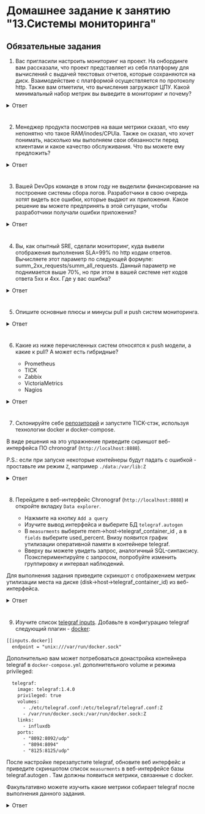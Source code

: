 # Домашнее задание к занятию "13.Системы мониторинга"

## Обязательные задания

1. Вас пригласили настроить мониторинг на проект. На онбординге вам рассказали, что проект представляет из себя 
платформу для вычислений с выдачей текстовых отчетов, которые сохраняются на диск. Взаимодействие с платформой 
осуществляется по протоколу http. Также вам отметили, что вычисления загружают ЦПУ. Какой минимальный набор метрик вы
выведите в мониторинг и почему?

<details><summary>Ответ</summary>

Настройка мониторинга для проекта включает в себя выбор правильных показателей для обеспечения работоспособности, производительности и надежности системы. Учитывая, что в проекте задействована платформа для вычислений с ресурсоемкими задачами и взаимодействием по HTTP-протоколу, минимальный набор метрик, за которыми стоит следить:

**- Использование процессора:** Поскольку вычисления интенсивно используют ЦП, мониторинг использования ЦП имеет решающее значение. Высокая загрузка ЦП может указывать на потенциальные узкие места в производительности, конфликты ресурсов или необходимость оптимизации.

**- Использование памяти:** погает убедиться, что в системе достаточно памяти для эффективной обработки вычислений и HTTP-запросов. Высокое использование памяти может привести к снижению производительности или ошибкам нехватки памяти.

**- Время ответа HTTP и задержка:** необходим для взаимодействия с пользователем. Медленное время отклика может повлиять на удовлетворенность пользователей и может указывать на проблемы с производительностью платформы.

**- Частота ошибок HTTP:** (например, кодов состояния 4xx, 5xx) помогает выявить проблемы, с которыми могут столкнуться пользователи. Высокая частота ошибок может указывать на ошибки, неверные конфигурации или ограничения ресурсов.

**- Использование диска:** Поскольку текстовые отчеты сохраняются на диск, необходимо следить за использованием диска, чтобы гарантировать наличие достаточного места. Нехватка места на диске может привести к потере данных или системным сбоям.

**- Сетевой трафик:**  помогает понять схемы связи и потенциальные узкие места при передаче данных. Необычно высокий или низкий сетевой трафик может указывать на аномалии.

**- Средняя загрузка процессора:** обеспечивает более широкое представление о загрузке системы с течением времени. Высокая средняя нагрузка может указывать на периоды высокого спроса и потенциальной конкуренции за ресурсы.

**- Количество активных процессов/потоков:** дает представление о том, как система управляет одновременными вычислениями и запросами. Слишком большое количество процессов/потоков может повлиять на производительность и скорость отклика.

**- Метрики, специфичные для приложения:** В зависимости от специфики проекта может потребоваться отслеживать специфические для приложения показатели (для каждого конкретного проекта они могут быть свои).

</details>   

#
2. Менеджер продукта посмотрев на ваши метрики сказал, что ему непонятно что такое RAM/inodes/CPUla. Также он сказал, 
что хочет понимать, насколько мы выполняем свои обязанности перед клиентами и какое качество обслуживания. Что вы 
можете ему предложить?

<details><summary>Ответ</summary>

- CPUla - средние значения загрузки процессора за 1, 5, и 15 минут. Значение не должно превышать n, где n - количество ядер.   
- inodes - индексные дескрипторы файловой системы. Имеют ограниченное количество почти во всех файловых системах. Количество свободных не должно быть, к примеру, меньше 10% от общего количества.   
- RAM - Оперативная память. Количество свободной не должно превышать 85% от доступного объёма.
- Разработать для приложения healthcheck проверки и функциональные тесты и настроить сбор их метрик. Для примера:
  - Метрики взаимодействия с пользователем (Время, Частота ошибок https)
  - Доступность и надежность услуг (Процент времени безотказной работы, Простои)
  - Мониторинг баз данных и запросы к ним, сетевой мониторинг.
  - Прочее в рамках конкреного проекта...

</details>

#
3. Вашей DevOps команде в этом году не выделили финансирование на построение системы сбора логов. Разработчики в свою 
очередь хотят видеть все ошибки, которые выдают их приложения. Какое решение вы можете предпринять в этой ситуации, 
чтобы разработчики получали ошибки приложения?

<details><summary>Ответ</summary>

В ситуации, когда выделенная система ведения журнала не может быть построена из-за отсутствия финансирования, мы можем изучить альтернативные подходы, чтобы предоставить разработчикам информацию об ошибках приложений.   
Как вариант:

**Использовать существующие инструменты или то что можно настроить бесплатно:**
- Zabbix
- Журналы действующих приложений
- Службы объединения журналов (Elasticsearch, Logstash и Kibana (ELK))
- Платформы отслеживания ошибок (Sentry, Raygun)
- Уведомления в мессенджеры например Telegram

</details>

#
4. Вы, как опытный SRE, сделали мониторинг, куда вывели отображения выполнения SLA=99% по http кодам ответов. 
Вычисляете этот параметр по следующей формуле: summ_2xx_requests/summ_all_requests. Данный параметр не поднимается выше 
70%, но при этом в вашей системе нет кодов ответа 5xx и 4xx. Где у вас ошибка?

<details><summary>Ответ</summary>

Не учтены. 3xx - ответы, которые не являются ошибкой.   
Должно быть так: (summ_2xx_requests+summ_3xx_requests)/summ_all_requests

</details>

#
5. Опишите основные плюсы и минусы pull и push систем мониторинга.

<details><summary>Ответ</summary>

Плюсы:   
- для начала сбора метрик достаточно установить агента   
- возможность использовать протокол udp для отдачи метрик   

Минусы:   
- агент - дополнительная точка отказа. Таким образом, есть вероятность, что сервис работает в штатном режиме, а вот агент перестал работать.
- сложная отладка отправки метрик

</details>

#
6. Какие из ниже перечисленных систем относятся к push модели, а какие к pull? А может есть гибридные?

    - Prometheus 
    - TICK
    - Zabbix
    - VictoriaMetrics
    - Nagios

<details><summary>Ответ</summary>

| Сервис          | Модель | Дополнительный комментарий                                                                                                        |
|-----------------|--------|-----------------------------------------------------------------------------------------------------------------------------------|
| Prometheus      | Push   | Основное назначение собирать информацию                                                                                           |
| TICK            | Hybrid | Telegraf, InfluxDB, Chronograf, Kapacitor может быть настроен как для отправки, так и для извлечения данных.                      |
| Zabbix          | Pull   | Может опрашивать сам, так-же есть агенты                                                                                          |
| VictoriaMetrics | Pull   | Изначально разрабатывалась как pull, но вней есть API для реализации push                                                         |
| Nagios          | Pull   | Есть агенты, которые работают по pull-модели, но так же есть поддержка push-модели по протоколу SNMP                              |


</details>

#
7. Склонируйте себе [репозиторий](https://github.com/influxdata/sandbox/tree/master) и запустите TICK-стэк, 
используя технологии docker и docker-compose.

В виде решения на это упражнение приведите скриншот веб-интерфейса ПО chronograf (`http://localhost:8888`). 

P.S.: если при запуске некоторые контейнеры будут падать с ошибкой - проставьте им режим `Z`, например
`./data:/var/lib:Z`

<details><summary>Ответ</summary>

![10_2_1](hw10.2/10_2_1.png)

</details>

#
8. Перейдите в веб-интерфейс Chronograf (`http://localhost:8888`) и откройте вкладку `Data explorer`.

    - Нажмите на кнопку `Add a query`
    - Изучите вывод интерфейса и выберите БД `telegraf.autogen`
    - В `measurments` выберите mem->host->telegraf_container_id , а в `fields` выберите used_percent. 
    Внизу появится график утилизации оперативной памяти в контейнере telegraf.
    - Вверху вы можете увидеть запрос, аналогичный SQL-синтаксису. 
    Поэкспериментируйте с запросом, попробуйте изменить группировку и интервал наблюдений.

Для выполнения задания приведите скриншот с отображением метрик утилизации места на диске 
(disk->host->telegraf_container_id) из веб-интерфейса.


<details><summary>Ответ</summary>

![10_2_2](hw10.2/10_2_2.png)

Подозреваю что т.к. ДЗ выполнял на виртуальной вм у которой virtio драйвер диск не определился.

</details>

#
9. Изучите список [telegraf inputs](https://github.com/influxdata/telegraf/tree/master/plugins/inputs). 
Добавьте в конфигурацию telegraf следующий плагин - [docker](https://github.com/influxdata/telegraf/tree/master/plugins/inputs/docker):
```
[[inputs.docker]]
  endpoint = "unix:///var/run/docker.sock"
```

Дополнительно вам может потребоваться донастройка контейнера telegraf в `docker-compose.yml` дополнительного volume и 
режима privileged:
```
  telegraf:
    image: telegraf:1.4.0
    privileged: true
    volumes:
      - ./etc/telegraf.conf:/etc/telegraf/telegraf.conf:Z
      - /var/run/docker.sock:/var/run/docker.sock:Z
    links:
      - influxdb
    ports:
      - "8092:8092/udp"
      - "8094:8094"
      - "8125:8125/udp"
```

После настройке перезапустите telegraf, обновите веб интерфейс и приведите скриншотом список `measurments` в 
веб-интерфейсе базы telegraf.autogen . Там должны появиться метрики, связанные с docker.

Факультативно можете изучить какие метрики собирает telegraf после выполнения данного задания.

<details><summary>Ответ</summary>

Странно зашел внутрь контейнера судя по всему конфиг переносится но докер не появился, подозреваю что нужно использовать другую ВМ для тестов или вносить изменения в текущую.
В целом данный материал понятен т.к. с ним приходится работать.

```bash
root@denis-lin:/home/denis/sandbox# ./sandbox enter telegraf
Using latest, stable releases
Entering /bin/bash session in the telegraf container...
root@ee2d9f8f264d:/# cat /etc/telegraf/telegraf.conf
[agent]
  interval = "5s"
  round_interval = true
  metric_batch_size = 1000
  metric_buffer_limit = 10000
  collection_jitter = "0s"
  flush_interval = "5s"
  flush_jitter = "0s"
  precision = ""
  debug = false
  quiet = false
  logfile = ""
  hostname = "$HOSTNAME"
  omit_hostname = false

[[outputs.influxdb]]
  urls = ["http://influxdb:8086"]
  database = "telegraf"
  username = ""
  password = ""
  retention_policy = ""
  write_consistency = "any"
  timeout = "5s"

[[inputs.docker]]
  endpoint = "unix:///var/run/docker.sock"
  container_names = []
  timeout = "5s"
  perdevice = true
  total = false

[[inputs.cpu]]
[[inputs.system]]
[[inputs.influxdb]]
  urls = ["http://influxdb:8086/debug/vars"]
[[inputs.syslog]]
#   ## Specify an ip or hostname with port - eg., tcp://localhost:6514, tcp://10.0.0.1:6514
#   ## Protocol, address and port to host the syslog receiver.
#   ## If no host is specified, then localhost is used.
#   ## If no port is specified, 6514 is used (RFC5425#section-4.1).
  server = "tcp://localhost:6514"
root@ee2d9f8f264d:/#
```


**Дополнение** - все-же решил попробовать пересобрать но чтоб сделать это быстро собрал и запустил sandbox внутри LXC   
по этому адрес хоста на добавленном скрине другой, диск не видит, для LXC это странным совсем не выглядит, а вот докер - нормально определеился...

![10_2_3](hw10.2/10_2_3.png)

</details>
